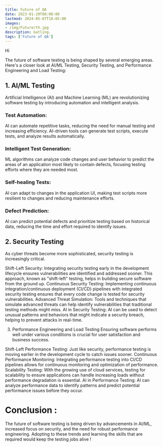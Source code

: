 ```yaml
---
title: Future of QA
date: 2023-01-20T08:00:00
lastmod: 2024-05-07T18:05:00
images: 
- /img/Future/th.jpg
description: Gatling.
tags: ['Future of QA']
---
```

Hi

The future of software testing is being shaped by several emerging areas. Here's a closer look at AI/ML Testing, Security Testing, and Performance Engineering and Load Testing:

## 1. AI/ML Testing

Artificial Intelligence (AI) and Machine Learning (ML) are revolutionizing software testing by introducing automation and intelligent analysis.

 ### Test Automation: 
AI can automate repetitive tasks, reducing the need for manual testing and increasing efficiency. AI-driven tools can generate test scripts, execute tests, and analyze results automatically.

 ### Intelligent Test Generation: 
ML algorithms can analyze code changes and user behavior to predict the areas of an application most likely to contain defects, focusing testing efforts where they are needed most.

 ### Self-healing Tests:
AI can adapt to changes in the application UI, making test scripts more resilient to changes and reducing maintenance efforts.

 ### Defect Prediction:
AI can predict potential defects and prioritize testing based on historical data, reducing the time and effort required to identify issues.

## 2. Security Testing

As cyber threats become more sophisticated, security testing is increasingly critical.

Shift-Left Security: Integrating security testing early in the development lifecycle ensures vulnerabilities are identified and addressed sooner. This approach, known as "shift-left" testing, helps in building secure software from the ground up.
Continuous Security Testing: Implementing continuous integration/continuous deployment (CI/CD) pipelines with integrated security testing ensures that every code change is tested for security vulnerabilities.
Advanced Threat Simulation: Tools and techniques that simulate advanced threats can help identify vulnerabilities that traditional testing methods might miss.
AI in Security Testing: AI can be used to detect unusual patterns and behaviors that might indicate a security breach, helping to prevent attacks in real-time.

3. Performance Engineering and Load Testing
Ensuring software performs well under various conditions is crucial for user satisfaction and business success.

Shift-Left Performance Testing: Just like security, performance testing is moving earlier in the development cycle to catch issues sooner.
Continuous Performance Monitoring: Integrating performance testing into CI/CD pipelines allows for continuous monitoring and optimization of performance.
Scalability Testing: With the growing use of cloud services, testing for scalability to ensure applications can handle increasing loads without performance degradation is essential.
AI in Performance Testing: AI can analyze performance data to identify patterns and predict potential performance issues before they occur.

# Conclusion :
The future of software testing is being driven by advancements in AI/ML, increased focus on security, and the need for robust performance engineering. Adopting to these trends and learning the skills that are required would keep the testing jobs alive !